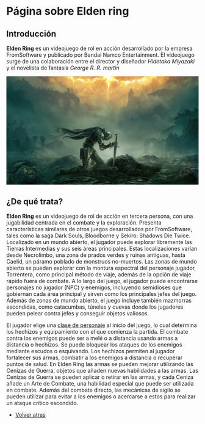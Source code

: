 # Página sobre Elden ring

## Introducción

**Elden Ring** es un videojuego de rol en acción desarrollado por la empresa FromSoftware y publicado por Bandai Namco Entertainment. El videojuego surge de una colaboración entre el director y diseñador *Hidetaka Miyazaki* y el novelista de fantasía *George R. R. martin*

  ![Descipción de la imagen](assets/elden-ring-2741917.jpg)

## ¿De qué trata?

**Elden Ring** es un videojuego de rol de acción en tercera persona, con una jugabilidad centrada en el combate y la exploración. Presenta características similares de otros juegos desarrollados por FromSoftware, tales como la saga Dark Souls, Bloodborne y Sekiro: Shadows Die Twice. Localizado en un mundo abierto, el jugador puede explorar libremente las Tierras Intermedias y sus seis áreas principales. Estas localizaciones varían desde Necrolimbo, una zona de prados verdes y ruinas antiguas, hasta Caelid, un páramo poblado de monstruos no-muertos.​ Las zonas de mundo abierto se pueden explorar con la montura espectral del personaje jugador, Torrentera, como principal método de viaje, además de la opción de viaje rápido fuera de combate. A lo largo del juego, el jugador puede encontrarse personajes no jugador (NPC) y enemigos, incluyendo semidioses que gobiernan cada área principal y sirven como los principales jefes del juego.​ Además de zonas de mundo abierto, el juego incluye también mazmorras escondidas, como catacumbas, túneles y cuevas donde los jugadores pueden pelear contra jefes y conseguir objetos valiosos.

El jugador elige una [clase de personaje](clases.md)  al inicio del juego, lo cual determina los hechizos y equipamiento con el que comienza la partida. El combate contra los enemigos puede ser a melé o a distancia usando armas a distancia o hechizos. Se puede bloquear los ataques de los enemigos mediante escudos o esquivando. Los hechizos permiten al jugador fortalecer sus armas, combatir a los enemigos a distancia o recuperar puntos de salud. En Elden Ring las armas se pueden mejorar utilizando las Cenizas de Guerra, objetos que añaden nuevas habilidades a las armas. Las Cenizas de Guerra se pueden aplicar o retirar en las armas, y cada Ceniza añade un Arte de Combate, una habilidad especial que puede ser utilizada en combate.​ Además del combate directo, las mecánicas de sigilo se pueden utilizar para evitar a los enemigos o acercarse a estos para realizar un ataque crítico escondido.

* [Volver atras](README.md)
